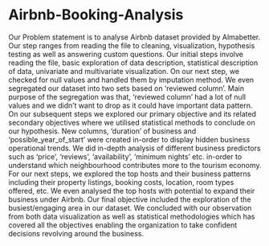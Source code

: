 # Airbnb-Booking-Analysis

Our Problem statement is to analyse Airbnb dataset provided by Almabetter. Our step ranges from reading the file to cleaning, visualization, hypothesis testing as well as answering custom questions.
Our initial steps involve reading the file, basic exploration of data description, statistical description of data, univariate and multivariate visualization.
On our next step, we checked for null values and handled them by imputation method. We even segregated our dataset into two sets based on ‘reviewed column’. Main purpose of the segregation was that, ‘reviewed column’ had a lot of null values and we didn’t want to drop as it could have important data pattern.
On our subsequent steps we explored our primary objective and its related secondary objectives where we utilised statistical methods to conclude on our hypothesis. New columns, ‘duration’ of business and ‘possible_year_of_start’ were created in-order to display hidden business operational trends. 
We did in-depth analysis of different business predictors such as ‘price’, ‘reviews’, ‘availability’, ‘minimum nights’ etc. in-order to understand which neighbourhood contributes more to the tourism economy.
For our next steps, we explored the top hosts and their business patterns including their property listings, booking costs, location, room types offered, etc. We even analysed the top hosts with potential to expand their business under Airbnb.
Our final objective included the exploration of the busiest/engaging area in our dataset.
We concluded with our observation from both data visualization as well as statistical methodologies which has covered all the objectives enabling the organization to take confident decisions revolving around the business.
